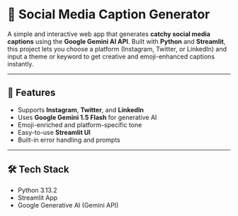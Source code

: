 # 📱 Social Media Caption Generator

A simple and interactive web app that generates **catchy social media captions** using the **Google Gemini AI API**. Built with **Python** and **Streamlit**, this project lets you choose a platform (Instagram, Twitter, or LinkedIn) and input a theme or keyword to get creative and emoji-enhanced captions instantly.

---

## 🚀 Features

- Supports **Instagram**, **Twitter**, and **LinkedIn**
- Uses **Google Gemini 1.5 Flash** for generative AI
- Emoji-enriched and platform-specific tone
- Easy-to-use **Streamlit UI**
- Built-in error handling and prompts

---

## 🛠️ Tech Stack

- Python 3.13.2
- Streamlit App
- Google Generative AI (Gemini API)


  
